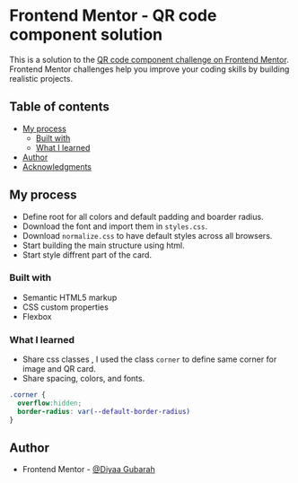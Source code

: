 # Frontend Mentor - QR code component solution

This is a solution to the [QR code component challenge on Frontend Mentor](https://www.frontendmentor.io/challenges/qr-code-component-iux_sIO_H). Frontend Mentor challenges help you improve your coding skills by building realistic projects.

## Table of contents

- [My process](#my-process)
  - [Built with](#built-with)
  - [What I learned](#what-i-learned)
- [Author](#author)
- [Acknowledgments](#acknowledgments)



## My process
- Define root for all colors and default padding and boarder radius.
- Download the font and import them in `styles.css`.
- Download `normalize.css` to have default styles across all browsers.
- Start building the main structure using html.
- Start style diffrent part of the card.

### Built with

- Semantic HTML5 markup
- CSS custom properties
- Flexbox


### What I learned
- Share css classes , I used the class `corner` to define same corner for image and QR card.
- Share spacing, colors, and fonts.


```css
.corner {
  overflow:hidden;
  border-radius: var(--default-border-radius)
}
```



## Author


- Frontend Mentor - [@Diyaa Gubarah](https://www.frontendmentor.io/profile/Diyaa-Gubarah)
